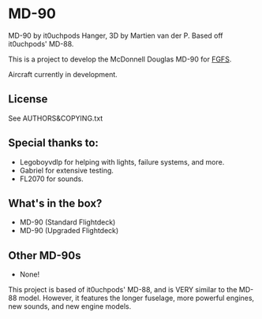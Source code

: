 # MD-90
MD-90 by it0uchpods Hanger, 3D by Martien van der P. Based off it0uchpods' MD-88.

This is a project to develop the McDonnell Douglas MD-90 for [FGFS](http://www.flightgear.org/).

Aircraft currently in development.

## License

See AUTHORS&COPYING.txt

## Special thanks to:
* Legoboyvdlp for helping with lights, failure systems, and more.
* Gabriel for extensive testing.
* FL2070 for sounds.

## What's in the box?
* MD-90 (Standard Flightdeck)
* MD-90 (Upgraded Flightdeck)

## Other MD-90s
* None!

This project is based of it0uchpods' MD-88, and is VERY similar to the MD-88 model. However, it features the longer fuselage, more powerful engines, new sounds, and new engine models.
